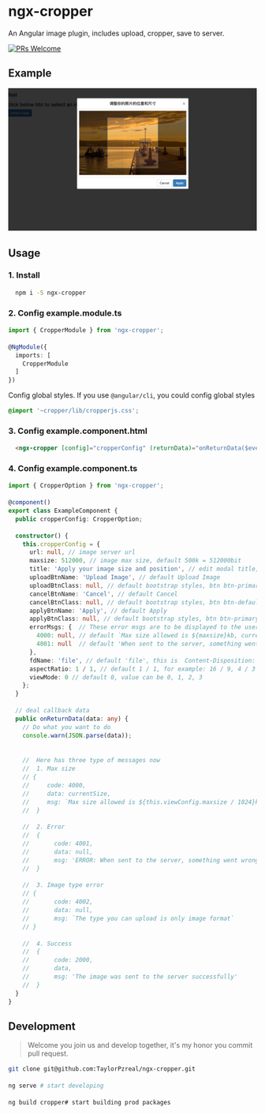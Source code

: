 # ngx-cropper

An Angular image plugin, includes upload, cropper, save to server.

 [![PRs Welcome](https://img.shields.io/badge/PRs-welcome-brightgreen.svg?style=flat-square)](http://makeapullrequest.com)

## Example

![Example](./example.png)

## Usage

### 1. Install

```bash
  npm i -S ngx-cropper
```

### 2. Config __example.module.ts__

```typescript
import { CropperModule } from 'ngx-cropper';

@NgModule({
  imports: [
    CropperModule
  ]
})
```

Config global styles.
If you use ```@angular/cli```, you could config global styles

```css
@import '~cropper/lib/cropperjs.css';
```

### 3. Config __example.component.html__

```html
  <ngx-cropper [config]="cropperConfig" (returnData)="onReturnData($event)"></ngx-cropper>
```

### 4. Config __example.component.ts__

```typescript
import { CropperOption } from 'ngx-cropper';

@component()
export class ExampleComponent {
  public cropperConfig: CropperOption;

  constructor() {
    this.cropperConfig = {
      url: null, // image server url
      maxsize: 512000, // image max size, default 500k = 512000bit
      title: 'Apply your image size and position', // edit modal title, this is default
      uploadBtnName: 'Upload Image', // default Upload Image
      uploadBtnClass: null, // default bootstrap styles, btn btn-primary
      cancelBtnName: 'Cancel', // default Cancel
      cancelBtnClass: null, // default bootstrap styles, btn btn-default
      applyBtnName: 'Apply', // default Apply
      applyBtnClass: null, // default bootstrap styles, btn btn-primary
      errorMsgs: {  // These error msgs are to be displayed to the user (not the ones sent in returnData)
        4000: null, // default `Max size allowed is ${maxsize}kb, current size is ${currentSize}kb`
        4001: null  // default 'When sent to the server, something went wrong'
      },
      fdName: 'file', // default 'file', this is  Content-Disposition: form-data; name="file"; filename="fire.jpg"
      aspectRatio: 1 / 1, // default 1 / 1, for example: 16 / 9, 4 / 3 ...
      viewMode: 0 // default 0, value can be 0, 1, 2, 3
    };
  }

  // deal callback data
  public onReturnData(data: any) {
    // Do what you want to do
    console.warn(JSON.parse(data));


    //  Here has three type of messages now
    //  1. Max size
    // {
    //     code: 4000,
    //     data: currentSize,
    //     msg: `Max size allowed is ${this.viewConfig.maxsize / 1024}kb, current size is ${currentSize}kb`
    //  }

    //  2. Error
    //  {
    //       code: 4001,
    //       data: null,
    //       msg: 'ERROR: When sent to the server, something went wrong, please check the server url.'
    //  }

    //  3. Image type error
    // {
    //       code: 4002,
    //       data: null,
    //       msg: `The type you can upload is only image format`
    // }

    //  4. Success
    //  {
    //       code: 2000,
    //       data,
    //       msg: 'The image was sent to the server successfully'
    //  }
  }
}
```

## Development

> Welcome you join us and develop together, it's my honor you commit pull request.

```bash
git clone git@github.com:TaylorPzreal/ngx-cropper.git

ng serve # start developing

ng build cropper# start building prod packages
```
